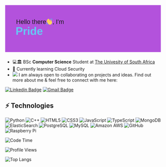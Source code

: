## <img src=header4.png>
<!--## Hello there, this is Pride <img src="https://raw.githubusercontent.com/quintofsteel/quintofsteel/master/wave.gif" width="30px">  -->
- 💻🏛 BSc **Computer Science** Student at [The Univesity of South Africa](https://https://www.unisa.ac.za/)
- 🌱 Currently learning Cloud Security
- <img src="https://media.giphy.com/media/WUlplcMpOCEmTGBtBW/giphy.gif" width="30"> I am always open to collaborating on projects and ideas. 
Find out more about me & feel free to connect with me here:

[![Linkedin Badge](https://img.shields.io/badge/-quintofsteel-blue?style=flat-square&logo=Linkedin&logoColor=white&link=https://www.linkedin.com/in/chamisapride/)](https://www.linkedin.com/in/chamisapride/)
[![Gmail Badge](https://img.shields.io/badge/-qcharmzone@protonmail.com-c14438?style=flat-square&logo=Gmail&logoColor=white&link=mailto:qcharmzone@protonmail.com)](mailto:qcharmzone@protonmail.com)

## ⚡ Technologies

![Python](https://img.shields.io/badge/-Python-black?style=flat-square&logo=Python)
![C++](https://img.shields.io/badge/-C++-00599C?style=flat-square&logo=c)
![HTML5](https://img.shields.io/badge/-HTML5-E34F26?style=flat-square&logo=html5&logoColor=white)
![CSS3](https://img.shields.io/badge/-CSS3-1572B6?style=flat-square&logo=css3)
![JavaScript](https://img.shields.io/badge/-JavaScript-black?style=flat-square&logo=javascript)
![TypeScript](https://img.shields.io/badge/-TypeScript-007ACC?style=flat-square&logo=typescript)
![MongoDB](https://img.shields.io/badge/-MongoDB-black?style=flat-square&logo=mongodb)
![ElasticSearch](https://img.shields.io/badge/-ElasticSearch-005571?style=flat-square&logo=elasticsearch)
![PostgreSQL](https://img.shields.io/badge/-PostgreSQL-336791?style=flat-square&logo=postgresql)
![MySQL](https://img.shields.io/badge/-MySQL-black?style=flat-square&logo=mysql)
![Amazon AWS](https://img.shields.io/badge/Amazon%20AWS-232F3E?style=flat-square&logo=amazon-aws)
![GitHub](https://img.shields.io/badge/-GitHub-181717?style=flat-square&logo=github)
![Raspberry Pi](https://img.shields.io/badge/-Raspberry%20Pi-C51A4A?style=flat-square&logo=Raspberry-Pi)

![Code Time](http://img.shields.io/badge/Code%20Time-621%20hrs%2018%20mins-purple)

![Profile Views](http://img.shields.io/badge/Profile%20Views-150-purple)



<!-- ![Github Stats](https://github-readme-stats.vercel.app/api?username=quintofsteel&count_private=true&show_icons=true&include_all_commits=true) -->
![Top Langs](https://github-readme-stats.vercel.app/api/top-langs/?username=quintofsteel&hide=TeX&layout=compact)

